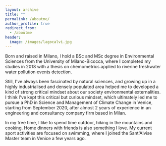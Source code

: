 ```yaml
---
layout: archive
title: ""
permalink: /aboutme/
author_profile: true
redirect_from:
  - /aboutme
header:
  image: /images/lagocalvi.jpg
---
```


Born and raised in Milano, I hold a BSc and MSc degree in Environmental Sciences from the University of Milano-Bicocca, where I completed my studies in 2018 with a thesis on chemometrics applied to riverine freshwater water pollution events detection. 

Still, I've always been fascinated by natural sciences, and growing up in a highly industrialised and densely populated area helped me to developed a kind of strong critical mindset about our society environmental externalities. 
I think I've kept this critical but curious mindset, which ultimately led me to pursue a PhD in Science and Management of Climate Change in Venice, starting from September 2020, after almost 2 years of experience in an engineering and consultancy company firm based in Milan.

In my free time, I like to spend time outdoor, hiking in the mountains and cooking. Home dinners with friends is also something I love. My current sport activities are focused on swimming, where I joined the Sant'Alvise Master team in Venice a few years ago.     
